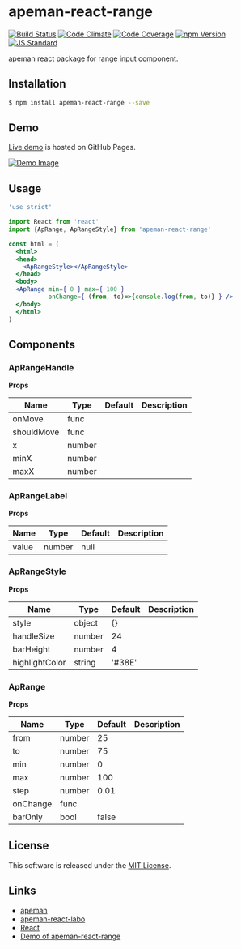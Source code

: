 apeman-react-range
==========

<!---
This file is generated by ape-tmpl. Do not update manually.
--->

<!-- Badge Start -->
<a name="badges"></a>

[![Build Status][bd_travis_shield_url]][bd_travis_url]
[![Code Climate][bd_codeclimate_shield_url]][bd_codeclimate_url]
[![Code Coverage][bd_codeclimate_coverage_shield_url]][bd_codeclimate_url]
[![npm Version][bd_npm_shield_url]][bd_npm_url]
[![JS Standard][bd_standard_shield_url]][bd_standard_url]

[bd_repo_url]: https://github.com/apeman-react-labo/apeman-react-range
[bd_travis_url]: http://travis-ci.org/apeman-react-labo/apeman-react-range
[bd_travis_shield_url]: http://img.shields.io/travis/apeman-react-labo/apeman-react-range.svg?style=flat
[bd_travis_com_url]: http://travis-ci.com/apeman-react-labo/apeman-react-range
[bd_travis_com_shield_url]: https://api.travis-ci.com/apeman-react-labo/apeman-react-range.svg?token=
[bd_license_url]: https://github.com/apeman-react-labo/apeman-react-range/blob/master/LICENSE
[bd_codeclimate_url]: http://codeclimate.com/github/apeman-react-labo/apeman-react-range
[bd_codeclimate_shield_url]: http://img.shields.io/codeclimate/github/apeman-react-labo/apeman-react-range.svg?style=flat
[bd_codeclimate_coverage_shield_url]: http://img.shields.io/codeclimate/coverage/github/apeman-react-labo/apeman-react-range.svg?style=flat
[bd_gemnasium_url]: https://gemnasium.com/apeman-react-labo/apeman-react-range
[bd_gemnasium_shield_url]: https://gemnasium.com/apeman-react-labo/apeman-react-range.svg
[bd_npm_url]: http://www.npmjs.org/package/apeman-react-range
[bd_npm_shield_url]: http://img.shields.io/npm/v/apeman-react-range.svg?style=flat
[bd_standard_url]: http://standardjs.com/
[bd_standard_shield_url]: https://img.shields.io/badge/code%20style-standard-brightgreen.svg

<!-- Badge End -->


<!-- Description Start -->
<a name="description"></a>

apeman react package for range input component.

<!-- Description End -->


<!-- Overview Start -->
<a name="overview"></a>



<!-- Overview End -->


<!-- Sections Start -->
<a name="sections"></a>

<!-- Section from "doc/guides/01.Installation.md.hbs" Start -->

<a name="section-doc-guides-01-installation-md"></a>

Installation
-----

```bash
$ npm install apeman-react-range --save
```


<!-- Section from "doc/guides/01.Installation.md.hbs" End -->

<!-- Section from "doc/guides/02.Demo.md.hbs" Start -->

<a name="section-doc-guides-02-demo-md"></a>

Demo
-----

[Live demo][demo_url] is hosted on GitHub Pages.

[![Demo Image](./doc/images/screenshot.png)][demo_url]

[demo_url]: http://apeman-react-labo.github.io/apeman-react-range/demo/demo.html



<!-- Section from "doc/guides/02.Demo.md.hbs" End -->

<!-- Section from "doc/guides/03.Usage.md.hbs" Start -->

<a name="section-doc-guides-03-usage-md"></a>

Usage
---------

```jsx
'use strict'

import React from 'react'
import {ApRange, ApRangeStyle} from 'apeman-react-range'

const html = (
  <html>
  <head>
    <ApRangeStyle></ApRangeStyle>
  </head>
  <body>
  <ApRange min={ 0 } max={ 100 }
           onChange={ (from, to)=>{console.log(from, to)} } />
  </body>
  </html>
)

```



<!-- Section from "doc/guides/03.Usage.md.hbs" End -->

<!-- Section from "doc/guides/04.Components.md.hbs" Start -->

<a name="section-doc-guides-04-components-md"></a>

Components
-----


### ApRangeHandle

**Props**

| Name | Type | Default | Description |
| ---- | ---- | ------- | ----------- |
| onMove | func |  | | Handle for move |
| shouldMove | func |  | |  |
| x | number |  | |  |
| minX | number |  | |  |
| maxX | number |  | |  |

### ApRangeLabel

**Props**

| Name | Type | Default | Description |
| ---- | ---- | ------- | ----------- |
| value | number | null | |  |

### ApRangeStyle

**Props**

| Name | Type | Default | Description |
| ---- | ---- | ------- | ----------- |
| style | object | {} | |  |
| handleSize | number | 24 | |  |
| barHeight | number | 4 | |  |
| highlightColor | string | &#x27;#38E&#x27; | |  |

### ApRange

**Props**

| Name | Type | Default | Description |
| ---- | ---- | ------- | ----------- |
| from | number | 25 | | Range from value |
| to | number | 75 | | Range to value |
| min | number | 0 | | Min value for range from |
| max | number | 100 | | Max value for range to |
| step | number | 0.01 | | Step for value |
| onChange | func |  | | Handler for change |
| barOnly | bool | false | |  |


<!-- Section from "doc/guides/04.Components.md.hbs" End -->


<!-- Sections Start -->


<!-- LICENSE Start -->
<a name="license"></a>

License
-------
This software is released under the [MIT License](https://github.com/apeman-react-labo/apeman-react-range/blob/master/LICENSE).

<!-- LICENSE End -->


<!-- Links Start -->
<a name="links"></a>

Links
------

+ [apeman][apeman_url]
+ [apeman-react-labo][apeman_react_labo_url]
+ [React][react_url]
+ [Demo of apeman-react-range][demo_of_apeman_react_range_url]

[apeman_url]: https://github.com/apeman-labo/apeman
[apeman_react_labo_url]: https://github.com/apeman-react-labo
[react_url]: https://facebook.github.io/react/
[demo_of_apeman_react_range_url]: http://apeman-react-labo.github.io/apeman-react-range/demo/demo.html

<!-- Links End -->

